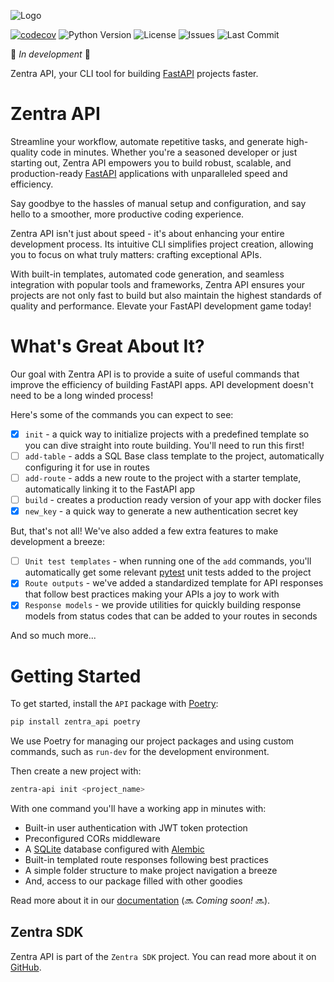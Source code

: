
![Logo](assets/logo.jpg)

[![codecov](https://codecov.io/github/Achronus/zentra-api/graph/badge.svg?token=Y2G1RM4WFO)](https://codecov.io/github/Achronus/zentra-api)
![Python Version](https://img.shields.io/pypi/pyversions/zentra-api)
![License](https://img.shields.io/github/license/Achronus/zentra-api)
![Issues](https://img.shields.io/github/issues/Achronus/zentra-api)
![Last Commit](https://img.shields.io/github/last-commit/Achronus/zentra-api)


🚧 _In development_ 🚧

Zentra API, your CLI tool for building [FastAPI](https://fastapi.tiangolo.com/) projects faster.

# Zentra API

Streamline your workflow, automate repetitive tasks, and generate high-quality code in minutes. Whether you're a seasoned developer or just starting out, Zentra API empowers you to build robust, scalable, and production-ready [FastAPI](https://fastapi.tiangolo.com/) applications with unparalleled speed and efficiency. 

Say goodbye to the hassles of manual setup and configuration, and say hello to a smoother, more productive coding experience.

Zentra API isn't just about speed - it's about enhancing your entire development process. Its intuitive CLI simplifies project creation, allowing you to focus on what truly matters: crafting exceptional APIs. 

With built-in templates, automated code generation, and seamless integration with popular tools and frameworks, Zentra API ensures your projects are not only fast to build but also maintain the highest standards of quality and performance. Elevate your FastAPI development game today!

# What's Great About It?

Our goal with Zentra API is to provide a suite of useful commands that improve the efficiency of building FastAPI apps. API development doesn't need to be a long winded process!

Here's some of the commands you can expect to see:

- [X] `init` - a quick way to initialize projects with a predefined template so you can dive straight into route building. You'll need to run this first!
- [ ] `add-table` - adds a SQL Base class template to the project, automatically configuring it for use in routes
- [ ] `add-route` - adds a new route to the project with a starter template, automatically linking it to the FastAPI app
- [ ] `build` - creates a production ready version of your app with docker files
- [X] `new_key` - a quick way to generate a new authentication secret key

But, that's not all! We've also added a few extra features to make development a breeze:

- [ ] `Unit test templates` - when running one of the `add` commands, you'll automatically get some relevant [pytest](https://docs.pytest.org/en/stable/) unit tests added to the project
- [X] `Route outputs` - we've added a standardized template for API responses that follow best practices making your APIs a joy to work with
- [X] `Response models` - we provide utilities for quickly building response models from status codes that can be added to your routes in seconds

And so much more...

# Getting Started

To get started, install the `API` package with [Poetry](https://python-poetry.org/):

```bash
pip install zentra_api poetry
```

We use Poetry for managing our project packages and using custom commands, such as `run-dev` for the development environment.

Then create a new project with:

```bash
zentra-api init <project_name>
```

With one command you'll have a working app in minutes with:

- Built-in user authentication with JWT token protection
- Preconfigured CORs middleware
- A [SQLite](https://www.sqlite.org/) database configured with [Alembic](https://alembic.sqlalchemy.org/en/latest/)
- Built-in templated route responses following best practices
- A simple folder structure to make project navigation a breeze
- And, access to our package filled with other goodies

Read more about it in our [documentation](#) (🔜 _Coming soon!_ 🔜).

## Zentra SDK

Zentra API is part of the `Zentra SDK` project. You can read more about it on [GitHub](https://github.com/Achronus/zentra).
